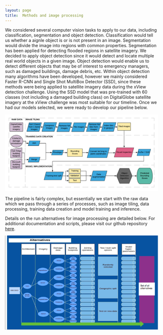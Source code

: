 ```yaml
---
layout: page
title:  Methods and image processing
---
```

We considered several computer vision tasks to apply to our data, including classification, segmentation and object detection.  Classification would tell us whether a aignle object is or is not present in an image.  Segmentation would divide the image into regions with common properties.  Segmentation has been applied for detecting flooded regions in satellite imagery.  We decided to apply object detection since it would detect and locate multiple real world objects in a given image.  Object detection would enable us to detect different objects that may be of interest to emergency managers, such as damaged buildings, damage debris, etc.  Within object detection many algorithms have been developed, however we mainly considered Faster R-CNN and Single Shot MultiBox Detector (SSD), since these methods were being applied to satellite imagery data during the xView detection challenge.  Using the SSD model that was pre-trained with 60 classes (not including a damaged building class) on DigitalGlobe satellite imagery at the xView challenge was most suitable for our timeline.  Once we had our models selected, we were ready to develop our pipeline below.  

![Pipeline flow chart](Pipeline-large.png)

The pipeline is fairly complex, but essentially we start with the raw data which we pass through a series of processes, such as image tiling, data processing, training data creation and model training and inference.

Details on the run alternatives for image processing are detailed below.  For additional documentation and scripts, please visit our github repository [here](https://github.com/DDS-Lab/disaster-image-processing).

![Run alternatives](runalternatives.png)

